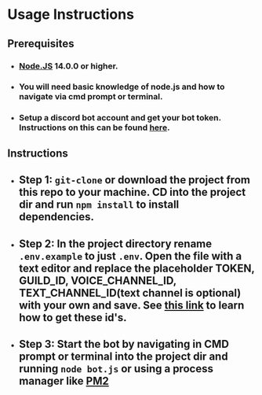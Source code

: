 # **Usage Instructions**

## **Prerequisites**

- ### [Node.JS](https://nodejs.org/en/) 14.0.0 or higher.
- ### You will need basic knowledge of node.js and how to navigate via cmd prompt or terminal.
- ### Setup a discord bot account and get your bot token. Instructions on this can be found [here](https://discordjs.guide/preparations/setting-up-a-bot-application.html#keeping-your-token-safe).

## **Instructions**
- ## **Step 1**: `git-clone` or download the project from this repo to your machine. CD into the project dir and run `npm install` to install dependencies.
- ## **Step 2**: In the project directory rename `.env.example` to just `.env`. Open the file with a text editor and replace the placeholder TOKEN, GUILD_ID, VOICE_CHANNEL_ID, TEXT_CHANNEL_ID(text channel is optional) with your own and save. See [this link](https://support.discord.com/hc/en-us/articles/206346498-Where-can-I-find-my-User-Server-Message-ID-) to learn how to get these id's.
- ## **Step 3**: Start the bot by navigating in CMD prompt or terminal into the project dir and running `node bot.js` or using a process manager like [PM2](https://www.npmjs.com/package/pm2)
